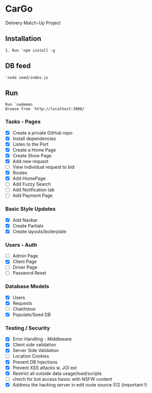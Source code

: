 # CarGo
Delivery Match-Up Project

## Installation


	1. Run `npm install -g

## DB feed
	`node seed/index.js

## Run

	Run `nodemon
	Browse from `http://localhost:3000/


### Tasks - Pages

- [x] Create a private GitHub repo
- [x] Install dependencies
- [x] Listen to the Port
- [x] Create a Home Page
- [x] Create Show Page
- [x] Add new request
- [ ] View Individual request to bid
- [x] Routes
- [x] Add HomePage
- [ ] Add Fuzzy Search
- [ ] Add Notification tab
- [ ] Add Payment Page

### Basic Style Updates
- [x] Add Navbar
- [x] Create Partials
- [x] Create layouts/boilerplate

### Users - Auth
- [ ] Admin Page
- [x] Client Page
- [ ] Driver Page
- [ ] Password Reset

### Database Models
- [x] Users
- [x] Requests
- [ ] Chat/Inbox
- [x] Populate/Seed DB

### Testing / Security
- [x] Error Handling - Middleware
- [x] Client side validation 
- [x] Server Side Validation
- [ ] Location Cookies
- [x] Prevent DB Injections
- [x] Prevent XSS attacks w. JOI ext
- [x] Restrict all outside data usage/load/scripts
- [ ] chech for bot access havoc with NSFW content
- [x] Address the hacking server in edit route source 512 (important !)
